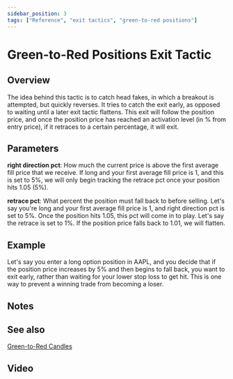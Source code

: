 ```yaml
---
sidebar_position: 3
tags: ["Reference", "exit tactics", "green-to-red positions"]
---
```

# Green-to-Red Positions Exit Tactic

## Overview

The idea behind this tactic is to catch head fakes, in which a breakout is attempted, but quickly reverses. It tries to catch the exit early, as opposed to waiting until a later exit tactic flattens. This exit will follow the position price, and once the position price has reached an activation level (in % from entry price), if it retraces to a certain percentage, it will exit.


## Parameters
**right direction pct**: How much the current price is above the first average fill price that we receive. If long and your first average fill price is 1, and this is set to 5%, we will only begin tracking the retrace pct once your position hits 1.05 (5%).

**retrace pct**: What percent the position must fall back to before selling. Let's say you're long and your first average fill price is 1, and right direction pct is set to 5%. Once the position hits 1.05, this pct will come in to play. Let's say the retrace is set to 1%. If the position price falls back to 1.01, we will flatten.

## Example
Let's say you enter a long option position in AAPL, and you decide that if the position price increases by 5% and then begins to fall back, you want to exit early, rather than waiting for your lower stop loss to get hit.  This is one way to prevent a winning trade from becoming a loser.

## Notes

## See also
[Green-to-Red Candles](gtr_candles.md)


## Video



